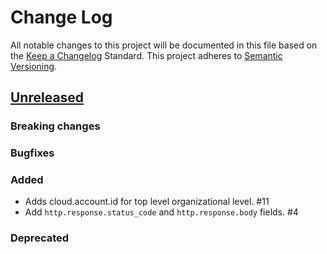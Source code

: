 # Change Log
All notable changes to this project will be documented in this file based on the [Keep a Changelog](http://keepachangelog.com/) Standard. This project adheres to [Semantic Versioning](http://semver.org/).


## [Unreleased](https://github.com/elastic/ecs/compare/0.1.0...master)

### Breaking changes

### Bugfixes

### Added
* Adds cloud.account.id for top level organizational level. #11
* Add `http.response.status_code` and `http.response.body` fields. #4

### Deprecated
